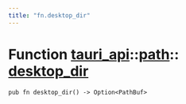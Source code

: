 ```yaml
---
title: "fn.desktop_dir"
---
```


# Function [tauri_api](/docs/api/rust/tauri_api/../index.html)::​[path](/docs/api/rust/tauri_api/index.html)::​[desktop_dir](/docs/api/rust/tauri_api/)

    pub fn desktop_dir() -> Option<PathBuf>
